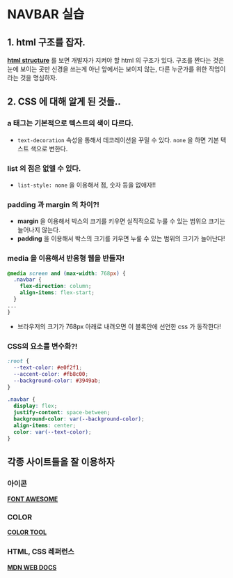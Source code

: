 # NAVBAR 실습

## 1. html 구조를 잡자.

[**html structure**](https://developer.mozilla.org/ko/docs/Learn/HTML/Introduction_to_HTML/Document_and_website_structure) 를 보면 개발자가 지켜야 할 html 의 구조가 있다. 구조를 짠다는 것은 눈에 보이는 곳만 신경을 쓰는게 아닌 앞에서는 보이지 않는, 다른 누군가를 위한 작업이라는 것을 명심하자.

## 2. CSS 에 대해 알게 된 것들..

### a 태그는 기본적으로 텍스트의 색이 다르다.

* `text-decoration` 속성을 통해서 데코레이션을 꾸밀 수 있다. `none` 을 하면 기본 텍스트 색으로 변한다.

### list 의 점은 없앨 수 있다.

* `list-style: none` 을 이용해서 점, 숫자 등을 없애자!!

### padding 과 margin 의 차이?!

* **margin** 을 이용해서 박스의 크기를 키우면 실직적으로 누룰 수 있는 범위으 크기는 늘어나지 않는다.
* **padding** 을 이용해서 박스의 크기를 키우면 누룰 수 있는 범위의 크기가 늘어난다!

### media 을 이용해서 반응형 웹을 반들자!

```css
@media screen and (max-width: 768px) {
  .navbar {
    flex-direction: column;
    align-items: flex-start;
  }
...
}
```

* 브라우저의 크기가 768px 아래로 내려오면 이 블록안에 선언한 css 가 동작한다!

### CSS의 요소를 변수화?!

```css
:root {
  --text-color: #e0f2f1;
  --accent-color: #fb8c00;
  --background-color: #3949ab;
}

.navbar {
  display: flex;
  justify-content: space-between;
  background-color: var(--background-color);
  align-items: center;
  color: var(--text-color);
}
```

## 각종 사이트들을 잘 이용하자

### 아이콘

[**FONT AWESOME**](https://fontawesome.com/)

### COLOR

[**COLOR TOOL**](https://material.io/resources/color/#!/?view.left=0&view.right=0)

### HTML, CSS 레퍼런스

[**MDN WEB DOCS**](https://developer.mozilla.org/ko/)

